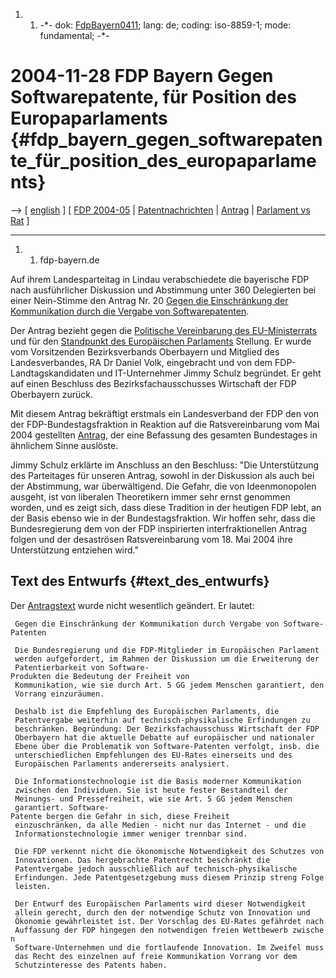 1.  1.  -\*- dok: [FdpBayern0411](FdpBayern0411 "wikilink"); lang: de;
        coding: iso-8859-1; mode: fundamental; -\*-

# 2004-11-28 FDP Bayern Gegen Softwarepatente, für Position des Europaparlaments {#fdp_bayern_gegen_softwarepatente_für_position_des_europaparlaments}

\--\> \[ [ english](FdpBayern0411En "wikilink") \] \[ [ FDP
2004-05](Fdp0405De "wikilink") \| [
Patentnachrichten](SwpatcninoDe "wikilink") \|
[Antrag](http://swpat.ffii.org/papiere/fdp-bayern0411/A20.pdf "wikilink")
\| [Parlament vs
Rat](http://swpat.ffii.org/papiere/europarl0309/cons0401/tab/ "wikilink")
\]

------------------------------------------------------------------------

1.  1.  fdp-bayern.de

Auf ihrem Landesparteitag in Lindau verabschiedete die bayerische FDP
nach ausführlicher Diskussion und Abstimmung unter 360 Delegierten bei
einer Nein-Stimme den Antrag Nr. 20 [Gegen die Einschränkung der
Kommunikation durch die Vergabe von
Softwarepatenten](http://www.fdp-bayern.de/index.php?showNews=1&newsID=603&newsWebID=411 "wikilink").

Der Antrag bezieht gegen die [ Politische Vereinbarung des
EU-Ministerrats](Cons040518De "wikilink") und für den [ Standpunkt des
Europäischen Parlaments](Europarl0309De "wikilink") Stellung. Er wurde
vom Vorsitzenden Bezirksverbands Oberbayern und Mitglied des
Landesverbandes, RA Dr Daniel Volk, eingebracht und von dem
FDP-Landtagskandidaten und IT-Unternehmer Jimmy Schulz begründet. Er
geht auf einen Beschluss des Bezirksfachausschusses Wirtschaft der FDP
Oberbayern zurück.

Mit diesem Antrag bekräftigt erstmals ein Landesverband der FDP den von
der FDP-Bundestagsfraktion in Reaktion auf die Ratsvereinbarung vom Mai
2004 gestellten [ Antrag](Fdp0405De "wikilink"), der eine Befassung des
gesamten Bundestages in ähnlichem Sinne auslöste.

Jimmy Schulz erklärte im Anschluss an den Beschluss: \"Die Unterstützung
des Parteitages für unseren Antrag, sowohl in der Diskussion als auch
bei der Abstimmung, war überwältigend. Die Gefahr, die von
Ideenmonopolen ausgeht, ist von liberalen Theoretikern immer sehr ernst
genommen worden, und es zeigt sich, dass diese Tradition in der heutigen
FDP lebt, an der Basis ebenso wie in der Bundestagsfraktion. Wir hoffen
sehr, dass die Bundesregierung dem von der FDP inspirierten
interfraktionellen Antrag folgen und der desaströsen Ratsvereinbarung
vom 18. Mai 2004 ihre Unterstützung entziehen wird.\"

## Text des Entwurfs {#text_des_entwurfs}

Der
[Antragstext](http://www.fdp-bayern.de/files/downloads/pdf/Dokumente_Landes-FDP/Antraege_LPT_Lindau/A20.rtf "wikilink")
wurde nicht wesentlich geändert. Er lautet:

` Gegen die Einschränkung der Kommunikation durch Vergabe von Software-Patenten`

` Die Bundesregierung und die FDP-Mitglieder im Europäischen Parlament`\
` werden aufgefordert, im Rahmen der Diskussion um die Erweiterung der`\
` Patentierbarkeit von Software-Produkten die Bedeutung der Freiheit von`\
` Kommunikation, wie sie durch Art. 5 GG jedem Menschen garantiert, den`\
` Vorrang einzuräumen.`\
` `\
` Deshalb ist die Empfehlung des Europäischen Parlaments, die`\
` Patentvergabe weiterhin auf technisch-physikalische Erfindungen zu`\
` beschränken. Begründung: Der Bezirksfachausschuss Wirtschaft der FDP`\
` Oberbayern hat die aktuelle Debatte auf europäischer und nationaler`\
` Ebene über die Problematik von Software-Patenten verfolgt, insb. die`\
` unterschiedlichen Empfehlungen des EU-Rates einerseits und des`\
` Europäischen Parlaments andererseits analysiert.`

` Die Informationstechnologie ist die Basis moderner Kommunikation`\
` zwischen den Individuen. Sie ist heute fester Bestandteil der`\
` Meinungs- und Pressefreiheit, wie sie Art. 5 GG jedem Menschen`\
` garantiert. Software-Patente bergen die Gefahr in sich, diese Freiheit`\
` einzuschränken, da alle Medien - nicht nur das Internet - und die`\
` Informationstechnologie immer weniger trennbar sind. `

` Die FDP verkennt nicht die ökonomische Notwendigkeit des Schutzes von`\
` Innovationen. Das hergebrachte Patentrecht beschränkt die`\
` Patentvergabe jedoch ausschließlich auf technisch-physikalische`\
` Erfindungen. Jede Patentgesetzgebung muss diesem Prinzip streng Folge`\
` leisten.`

` Der Entwurf des Europäischen Parlaments wird dieser Notwendigkeit`\
` allein gerecht, durch den der notwendige Schutz von Innovation und`\
` Ökonomie gewährleistet ist. Der Vorschlag des EU-Rates gefährdet nach`\
` Auffassung der FDP hingegen den notwendigen freien Wettbewerb zwischen`\
` Software-Unternehmen und die fortlaufende Innovation. Im Zweifel muss`\
` das Recht des einzelnen auf freie Kommunikation Vorrang vor dem`\
` Schutzinteresse des Patents haben.`

